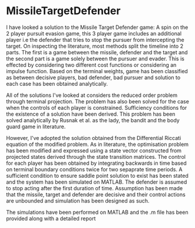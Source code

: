 # MissileTargetDefender
I have looked a solution to the Missile Target Defender game: A spin on the 2 player pursuit evasion game, this 3 player game includes an additional player i.e the defender that tries to stop the pursuer from intercepting the target. On inspecting the literature, most methods split the timeline into 2 parts. The first is a game between the missile, defender and the target and the second part is a game solely between the pursuer and evader. This is effected by considering two different cost functions or considering an impulse function. Based on the terminal weights, game has been classified as between decisive players, bad defender, bad pursuer and solution to each case has been obtained analytically. 


All of the solutions I've looked at considers the reduced order problem through terminal projection. The problem has also been solved for the case when the controls of each player is constrained. Sufficiency conditions for the existence of a solution have been derived. This problem has been solved analytically by Rusnak et al. as the lady, the bandit and the body guard game in literature. 

However, I've adopted the solution obtained from the Differential Riccati equation of the modified problem. As in literature, the optimisation problem has been modified and expressed using a state vector constructed from projected states derived through the state transition matrices. The control for each player has been obtained by integrating backwards in time based on terminal boundary conditions twice for two sepaprate time periods. A sufficient condition to ensure saddle point solution to exist has been stated and the system has been simulated on MATLAB. The defender is assumed to stop acting after the first duration of time. Assumption has been made that the missile, target and defender are decisive and their control actions are unbounded and simulation has been designed as such. 


The simulations have been performed on MATLAB and the .m file has been provided along with a detailed report
